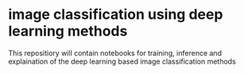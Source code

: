 # image classification using deep learning methods

This repositiory will contain notebooks for training, inference and explaination of the deep learning based image classification methods
